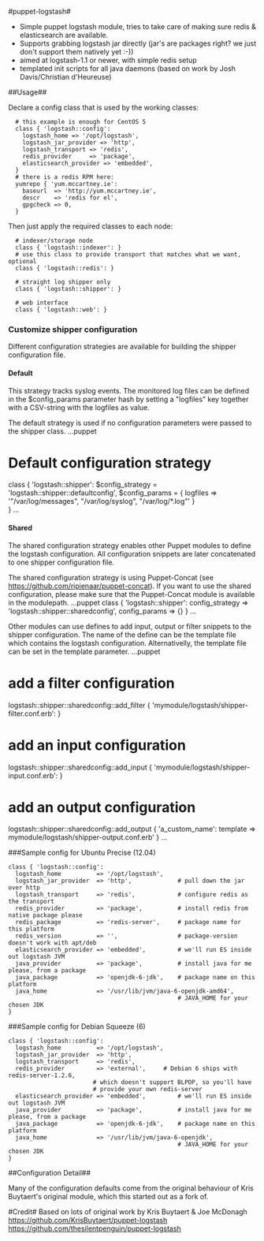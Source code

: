 #puppet-logstash#

* Simple puppet logstash module, tries to take care of making sure redis &
elasticsearch are available.
* Supports grabbing logstash jar directly (jar's are packages right?  we just don't support them natively yet :-))
* aimed at logstash-1.1 or newer, with simple redis setup
* templated init scripts for all java daemons (based on work by Josh Davis/Christian d'Heureuse)

##Usage##

Declare a config class that is used by the working classes:

```puppet
  # this example is enough for CentOS 5
  class { 'logstash::config':
    logstash_home => '/opt/logstash',
    logstash_jar_provider => 'http',
    logstash_transport => 'redis',
    redis_provider     => 'package',
    elasticsearch_provider => 'embedded',
  }
  # there is a redis RPM here:
  yumrepo { 'yum.mccartney.ie':
    baseurl  => 'http://yum.mccartney.ie',
    descr    => 'redis for el',
    gpgcheck => 0,
  }
```
Then just apply the required classes to each node:
```puppet
  # indexer/storage node
  class { 'logstash::indexer': }
  # use this class to provide transport that matches what we want, optional
  class { 'logstash::redis': }
  
  # straight log shipper only
  class { 'logstash::shipper': }

  # web interface
  class { 'logstash::web': }
```

### Customize shipper configuration
Different configuration strategies are available for building the shipper configuration file. 
#### Default
This strategy tracks syslog events. The monitored log files can be defined in the $config_params
parameter hash by setting a "logfiles" key together with a CSV-string with the logfiles as value.

The default strategy is used if no configuration parameters were passed to the shipper class.
...puppet
  # Default configuration strategy
  class { 'logstash::shipper':
    $config_strategy = 'logstash::shipper::defaultconfig',
    $config_params = {
      logfiles  => '"/var/log/messages", "/var/log/syslog", "/var/log/*.log"'
    }    
  }
...

#### Shared
The shared configuration strategy enables other Puppet modules to define the logstash configuration.
All configuration snippets are later concatenated to one shipper configuration file.

The shared configuration strategy is using Puppet-Concat (see https://github.com/ripienaar/puppet-concat).
If you want to use the shared configuration, please make sure that the Puppet-Concat
module is available in the modulepath.
...puppet
  class { 'logstash::shipper':
    config_strategy => 'logstash::shipper::sharedconfig',
    config_params   => {}
  }
...

Other modules can use defines to add input, output or filter snippets to the shipper configuration.
The name of the define can be the template file which contains the logstash configuration.
Alternativelly, the template file can be set in the template parameter.
...puppet
  # add a filter configuration
  logstash::shipper::sharedconfig::add_filter { 'mymodule/logstash/shipper-filter.conf.erb': }

  # add an input configuration
  logstash::shipper::sharedconfig::add_input { 'mymodule/logstash/shipper-input.conf.erb': } 

  # add an output configuration
  logstash::shipper::sharedconfig::add_output { 'a_custom_name':
    template => mymodule/logstash/shipper-output.conf.erb'
  }
...

###Sample config for Ubuntu Precise (12.04)
```puppet
class { 'logstash::config':
  logstash_home          => '/opt/logstash',
  logstash_jar_provider  => 'http',             # pull down the jar over http
  logstash_transport     => 'redis',            # configure redis as the transport
  redis_provider         => 'package',          # install redis from native package please
  redis_package          => 'redis-server',     # package name for this platform
  redis_version          => '',                 # package-version doesn't work with apt/deb
  elasticsearch_provider => 'embedded',         # we'll run ES inside out logstash JVM
  java_provider          => 'package',          # install java for me please, from a package
  java_package           => 'openjdk-6-jdk',    # package name on this platform
  java_home              => '/usr/lib/jvm/java-6-openjdk-amd64',
                                                # JAVA_HOME for your chosen JDK
}
```

###Sample config for Debian Squeeze (6)
```puppet
class { 'logstash::config':
  logstash_home          => '/opt/logstash',
  logstash_jar_provider  => 'http',
  logstash_transport     => 'redis',
  redis_provider         => 'external',		# Debian 6 ships with redis-server-1.2.6, 
						# which doesn't support BLPOP, so you'll have 
						# provide your own redis-server
  elasticsearch_provider => 'embedded',         # we'll run ES inside out logstash JVM
  java_provider          => 'package',          # install java for me please, from a package
  java_package           => 'openjdk-6-jdk',    # package name on this platform
  java_home              => '/usr/lib/jvm/java-6-openjdk',
                                                # JAVA_HOME for your chosen JDK
}
```
##Configuration Detail##

Many of the configuration defaults come from the original behaviour of Kris Buytaert's original module, which this started out as a fork of.



#Credit#
Based on lots of original work by Kris Buytaert & Joe McDonagh 
https://github.com/KrisBuytaert/puppet-logstash
https://github.com/thesilentpenguin/puppet-logstash

